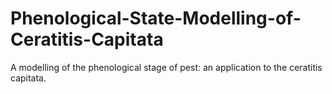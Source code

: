 # Phenological-State-Modelling-of-Ceratitis-Capitata
A modelling of the phenological stage of pest: an application to the ceratitis capitata.
